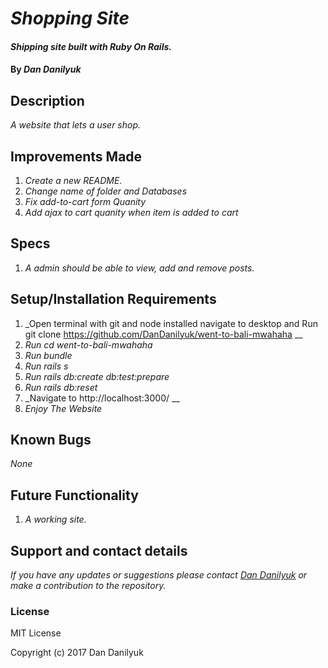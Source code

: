 # _Shopping Site_

#### _Shipping site built with Ruby On Rails._

#### By _Dan Danilyuk_

## Description

_A website that lets a user shop._

## Improvements Made

1. _Create a new README._
2. _Change name of folder and Databases_
3. _Fix add-to-cart form Quanity_
3. _Add ajax to cart quanity when item is added to cart_

## Specs

1. _A admin should be able to view, add and remove posts._

## Setup/Installation Requirements

1. _Open terminal with git and node installed navigate to desktop and Run git clone https://github.com/DanDanilyuk/went-to-bali-mwahaha __
2. _Run cd went-to-bali-mwahaha_
3. _Run bundle_
4. _Run rails s_
5. _Run rails db:create db:test:prepare_
6. _Run rails db:reset_
7. _Navigate to http://localhost:3000/ __
8. _Enjoy The Website_

## Known Bugs

_None_

## Future Functionality

1. _A working site._

## Support and contact details

_If you have any updates or suggestions please contact [Dan Danilyuk] or make a contribution to the repository._

[Dan Danilyuk]: mailto:dandanilyuk@gmail.com

### License

MIT License

Copyright (c) 2017 Dan Danilyuk
